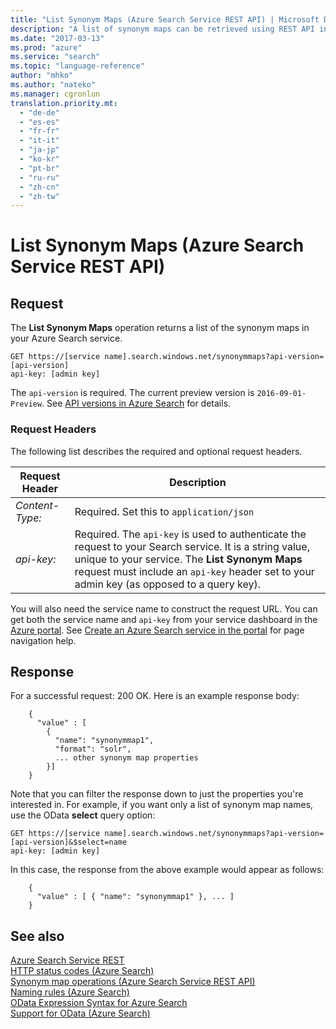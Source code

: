 ```yaml
---
title: "List Synonym Maps (Azure Search Service REST API) | Microsoft Docs"
description: "A list of synonym maps can be retrieved using REST API in Azure Search."
ms.date: "2017-03-13"
ms.prod: "azure"
ms.service: "search"
ms.topic: "language-reference"
author: "mhko"
ms.author: "nateko"
ms.manager: cgronlun
translation.priority.mt:
  - "de-de"
  - "es-es"
  - "fr-fr"
  - "it-it"
  - "ja-jp"
  - "ko-kr"
  - "pt-br"
  - "ru-ru"
  - "zh-cn"
  - "zh-tw"
---
```

# List Synonym Maps (Azure Search Service REST API)

## Request
  The **List Synonym Maps** operation returns a list of the synonym maps in your Azure Search service.  

```  
GET https://[service name].search.windows.net/synonymmaps?api-version=[api-version]  
api-key: [admin key]  
```  

 The `api-version` is required. The current preview version is `2016-09-01-Preview`. See [API versions in Azure Search](https://go.microsoft.com/fwlink/?linkid=834796) for details.  

### Request Headers
   The following list describes the required and optional request headers.  

  |Request Header|Description|  
  |--------------------|-----------------|  
  |*Content-Type:*|Required. Set this to `application/json`|  
  |*api-key:*|Required. The `api-key` is used to authenticate the request to your Search service. It is a string value, unique to your service. The **List Synonym Maps** request must include an `api-key` header set to your admin key (as opposed to a query key).|  

   You will also need the service name to construct the request URL. You can get both the service name and `api-key` from your service dashboard in the [Azure portal](https://portal.azure.com). See [Create an Azure Search service in the portal](https://azure.microsoft.com/documentation/articles/search-create-service-portal/) for page navigation help.  

## Response  
 For a successful request: 200 OK. Here is an example response body:  

```  
    {  
      "value" : [  
        {  
          "name": "synonymmap1",  
          "format": "solr",  
          ... other synonym map properties  
        }]  
    }  
```  

 Note that you can filter the response down to just the properties you're interested in. For example, if you want only a list of synonym map names, use the OData **select** query option:  

```  
GET https://[service name].search.windows.net/synonymmaps?api-version=[api-version]&$select=name
api-key: [admin key]  
```  

 In this case, the response from the above example would appear as follows:  

```  
    {  
      "value" : [ { "name": "synonymmap1" }, ... ]  
    }  
```  

## See also  
 [Azure Search Service REST](index.md)   
 [HTTP status codes &#40;Azure Search&#41;](http-status-codes.md)   
 [Synonym map operations &#40;Azure Search Service REST API&#41;](synonym-map-operations.md)   
 [Naming rules &#40;Azure Search&#41;](naming-rules.md)   
 [OData Expression Syntax for Azure Search](odata-expression-syntax-for-azure-search.md)   
 [Support for OData &#40;Azure Search&#41;](support-for-odata.md)  
